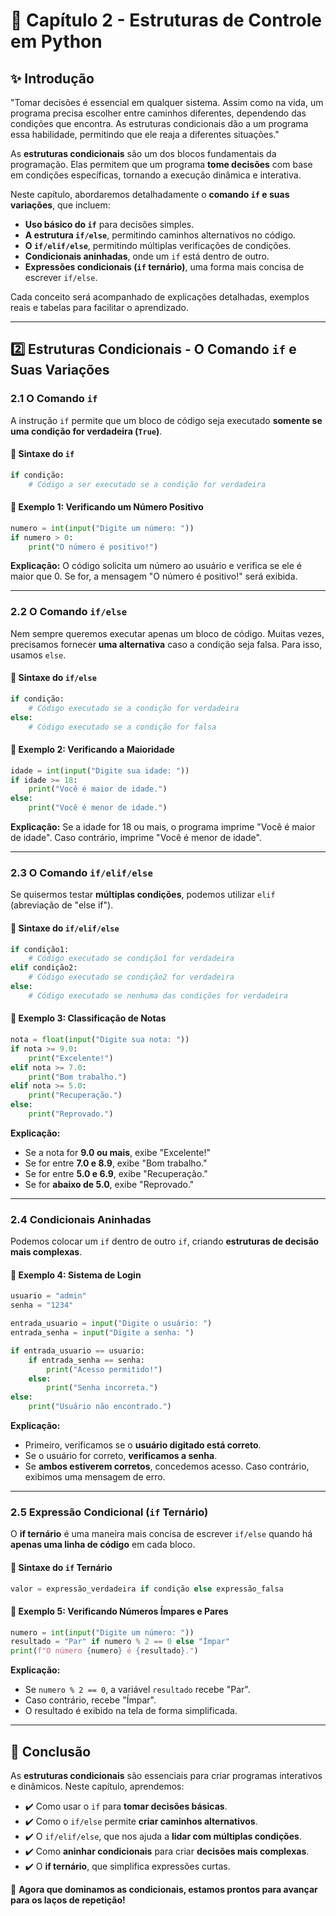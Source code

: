 # 📖 Capítulo 2 - Estruturas de Controle em Python

## ✨ Introdução

"Tomar decisões é essencial em qualquer sistema. Assim como na vida, um programa precisa escolher entre caminhos diferentes, dependendo das condições que encontra. As estruturas condicionais dão a um programa essa habilidade, permitindo que ele reaja a diferentes situações."

As **estruturas condicionais** são um dos blocos fundamentais da programação. Elas permitem que um programa **tome decisões** com base em condições específicas, tornando a execução dinâmica e interativa.

Neste capítulo, abordaremos detalhadamente o **comando `if` e suas variações**, que incluem:

- **Uso básico do `if`** para decisões simples.
- **A estrutura `if/else`**, permitindo caminhos alternativos no código.
- **O `if/elif/else`**, permitindo múltiplas verificações de condições.
- **Condicionais aninhadas**, onde um `if` está dentro de outro.
- **Expressões condicionais (`if` ternário)**, uma forma mais concisa de escrever `if/else`.

Cada conceito será acompanhado de explicações detalhadas, exemplos reais e tabelas para facilitar o aprendizado.

------

## 2️⃣ Estruturas Condicionais - O Comando `if` e Suas Variações

### 2.1 O Comando `if`

A instrução `if` permite que um bloco de código seja executado **somente se uma condição for verdadeira (`True`)**.

#### 📝 Sintaxe do `if`

```python
if condição:
    # Código a ser executado se a condição for verdadeira
```

#### 🔹 Exemplo 1: Verificando um Número Positivo

```python
numero = int(input("Digite um número: "))
if numero > 0:
    print("O número é positivo!")
```

**Explicação:** O código solicita um número ao usuário e verifica se ele é maior que 0. Se for, a mensagem "O número é positivo!" será exibida.

------

### 2.2 O Comando `if/else`

Nem sempre queremos executar apenas um bloco de código. Muitas vezes, precisamos fornecer **uma alternativa** caso a condição seja falsa. Para isso, usamos `else`.

#### 📝 Sintaxe do `if/else`

```python
if condição:
    # Código executado se a condição for verdadeira
else:
    # Código executado se a condição for falsa
```

#### 🔹 Exemplo 2: Verificando a Maioridade

```python
idade = int(input("Digite sua idade: "))
if idade >= 18:
    print("Você é maior de idade.")
else:
    print("Você é menor de idade.")
```

**Explicação:** Se a idade for 18 ou mais, o programa imprime "Você é maior de idade". Caso contrário, imprime "Você é menor de idade".

------

### 2.3 O Comando `if/elif/else`

Se quisermos testar **múltiplas condições**, podemos utilizar `elif` (abreviação de "else if").

#### 📝 Sintaxe do `if/elif/else`

```python
if condição1:
    # Código executado se condição1 for verdadeira
elif condição2:
    # Código executado se condição2 for verdadeira
else:
    # Código executado se nenhuma das condições for verdadeira
```

#### 🔹 Exemplo 3: Classificação de Notas

```python
nota = float(input("Digite sua nota: "))
if nota >= 9.0:
    print("Excelente!")
elif nota >= 7.0:
    print("Bom trabalho.")
elif nota >= 5.0:
    print("Recuperação.")
else:
    print("Reprovado.")
```

**Explicação:**

- Se a nota for **9.0 ou mais**, exibe "Excelente!"
- Se for entre **7.0 e 8.9**, exibe "Bom trabalho."
- Se for entre **5.0 e 6.9**, exibe "Recuperação."
- Se for **abaixo de 5.0**, exibe "Reprovado."

------

### 2.4 Condicionais Aninhadas

Podemos colocar um `if` dentro de outro `if`, criando **estruturas de decisão mais complexas**.

#### 🔹 Exemplo 4: Sistema de Login

```python
usuario = "admin"
senha = "1234"

entrada_usuario = input("Digite o usuário: ")
entrada_senha = input("Digite a senha: ")

if entrada_usuario == usuario:
    if entrada_senha == senha:
        print("Acesso permitido!")
    else:
        print("Senha incorreta.")
else:
    print("Usuário não encontrado.")
```

**Explicação:**

- Primeiro, verificamos se o **usuário digitado está correto**.
- Se o usuário for correto, **verificamos a senha**.
- Se **ambos estiverem corretos**, concedemos acesso. Caso contrário, exibimos uma mensagem de erro.

------

### 2.5 Expressão Condicional (`if` Ternário)

O **if ternário** é uma maneira mais concisa de escrever `if/else` quando há **apenas uma linha de código** em cada bloco.

#### 📝 Sintaxe do `if` Ternário

```python
valor = expressão_verdadeira if condição else expressão_falsa
```

#### 🔹 Exemplo 5: Verificando Números Ímpares e Pares

```python
numero = int(input("Digite um número: "))
resultado = "Par" if numero % 2 == 0 else "Ímpar"
print(f"O número {numero} é {resultado}.")
```

**Explicação:**

- Se `numero % 2 == 0`, a variável `resultado` recebe "Par".
- Caso contrário, recebe "Ímpar".
- O resultado é exibido na tela de forma simplificada.

------

## 📌 Conclusão

As **estruturas condicionais** são essenciais para criar programas interativos e dinâmicos. Neste capítulo, aprendemos:

- ✔️ Como usar o `if` para **tomar decisões básicas**.
- ✔️ Como o `if/else` permite **criar caminhos alternativos**.
- ✔️ O `if/elif/else`, que nos ajuda a **lidar com múltiplas condições**.
- ✔️ Como **aninhar condicionais** para criar **decisões mais complexas**.
- ✔️ O **if ternário**, que simplifica expressões curtas.

🚀 **Agora que dominamos as condicionais, estamos prontos para avançar para os laços de repetição!**
